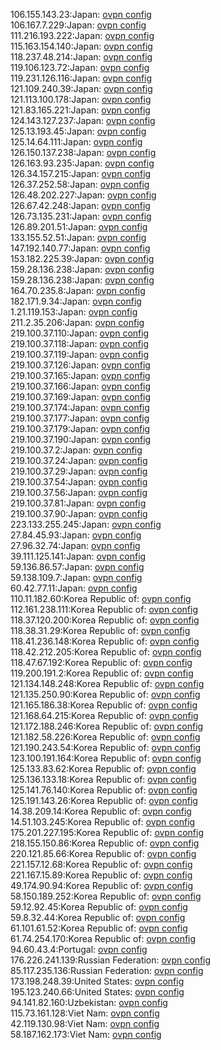 106.155.143.23:Japan: [ovpn config](vpn/106_155_143_23.ovpn)  
106.167.7.229:Japan: [ovpn config](vpn/106_167_7_229.ovpn)  
111.216.193.222:Japan: [ovpn config](vpn/111_216_193_222.ovpn)  
115.163.154.140:Japan: [ovpn config](vpn/115_163_154_140.ovpn)  
118.237.48.214:Japan: [ovpn config](vpn/118_237_48_214.ovpn)  
119.106.123.72:Japan: [ovpn config](vpn/119_106_123_72.ovpn)  
119.231.126.116:Japan: [ovpn config](vpn/119_231_126_116.ovpn)  
121.109.240.39:Japan: [ovpn config](vpn/121_109_240_39.ovpn)  
121.113.100.178:Japan: [ovpn config](vpn/121_113_100_178.ovpn)  
121.83.165.221:Japan: [ovpn config](vpn/121_83_165_221.ovpn)  
124.143.127.237:Japan: [ovpn config](vpn/124_143_127_237.ovpn)  
125.13.193.45:Japan: [ovpn config](vpn/125_13_193_45.ovpn)  
125.14.64.111:Japan: [ovpn config](vpn/125_14_64_111.ovpn)  
126.150.137.238:Japan: [ovpn config](vpn/126_150_137_238.ovpn)  
126.163.93.235:Japan: [ovpn config](vpn/126_163_93_235.ovpn)  
126.34.157.215:Japan: [ovpn config](vpn/126_34_157_215.ovpn)  
126.37.252.58:Japan: [ovpn config](vpn/126_37_252_58.ovpn)  
126.48.202.227:Japan: [ovpn config](vpn/126_48_202_227.ovpn)  
126.67.42.248:Japan: [ovpn config](vpn/126_67_42_248.ovpn)  
126.73.135.231:Japan: [ovpn config](vpn/126_73_135_231.ovpn)  
126.89.201.51:Japan: [ovpn config](vpn/126_89_201_51.ovpn)  
133.155.52.51:Japan: [ovpn config](vpn/133_155_52_51.ovpn)  
147.192.140.77:Japan: [ovpn config](vpn/147_192_140_77.ovpn)  
153.182.225.39:Japan: [ovpn config](vpn/153_182_225_39.ovpn)  
159.28.136.238:Japan: [ovpn config](vpn/159_28_136_238.ovpn)  
159.28.136.238:Japan: [ovpn config](vpn/159_28_136_238.ovpn)  
164.70.235.8:Japan: [ovpn config](vpn/164_70_235_8.ovpn)  
182.171.9.34:Japan: [ovpn config](vpn/182_171_9_34.ovpn)  
1.21.119.153:Japan: [ovpn config](vpn/1_21_119_153.ovpn)  
211.2.35.206:Japan: [ovpn config](vpn/211_2_35_206.ovpn)  
219.100.37.110:Japan: [ovpn config](vpn/219_100_37_110.ovpn)  
219.100.37.118:Japan: [ovpn config](vpn/219_100_37_118.ovpn)  
219.100.37.119:Japan: [ovpn config](vpn/219_100_37_119.ovpn)  
219.100.37.126:Japan: [ovpn config](vpn/219_100_37_126.ovpn)  
219.100.37.165:Japan: [ovpn config](vpn/219_100_37_165.ovpn)  
219.100.37.166:Japan: [ovpn config](vpn/219_100_37_166.ovpn)  
219.100.37.169:Japan: [ovpn config](vpn/219_100_37_169.ovpn)  
219.100.37.174:Japan: [ovpn config](vpn/219_100_37_174.ovpn)  
219.100.37.177:Japan: [ovpn config](vpn/219_100_37_177.ovpn)  
219.100.37.179:Japan: [ovpn config](vpn/219_100_37_179.ovpn)  
219.100.37.190:Japan: [ovpn config](vpn/219_100_37_190.ovpn)  
219.100.37.2:Japan: [ovpn config](vpn/219_100_37_2.ovpn)  
219.100.37.24:Japan: [ovpn config](vpn/219_100_37_24.ovpn)  
219.100.37.29:Japan: [ovpn config](vpn/219_100_37_29.ovpn)  
219.100.37.54:Japan: [ovpn config](vpn/219_100_37_54.ovpn)  
219.100.37.56:Japan: [ovpn config](vpn/219_100_37_56.ovpn)  
219.100.37.81:Japan: [ovpn config](vpn/219_100_37_81.ovpn)  
219.100.37.90:Japan: [ovpn config](vpn/219_100_37_90.ovpn)  
223.133.255.245:Japan: [ovpn config](vpn/223_133_255_245.ovpn)  
27.84.45.93:Japan: [ovpn config](vpn/27_84_45_93.ovpn)  
27.96.32.74:Japan: [ovpn config](vpn/27_96_32_74.ovpn)  
39.111.125.141:Japan: [ovpn config](vpn/39_111_125_141.ovpn)  
59.136.86.57:Japan: [ovpn config](vpn/59_136_86_57.ovpn)  
59.138.109.7:Japan: [ovpn config](vpn/59_138_109_7.ovpn)  
60.42.77.11:Japan: [ovpn config](vpn/60_42_77_11.ovpn)  
110.11.182.60:Korea Republic of: [ovpn config](vpn/110_11_182_60.ovpn)  
112.161.238.111:Korea Republic of: [ovpn config](vpn/112_161_238_111.ovpn)  
118.37.120.200:Korea Republic of: [ovpn config](vpn/118_37_120_200.ovpn)  
118.38.31.29:Korea Republic of: [ovpn config](vpn/118_38_31_29.ovpn)  
118.41.236.148:Korea Republic of: [ovpn config](vpn/118_41_236_148.ovpn)  
118.42.212.205:Korea Republic of: [ovpn config](vpn/118_42_212_205.ovpn)  
118.47.67.192:Korea Republic of: [ovpn config](vpn/118_47_67_192.ovpn)  
119.200.191.2:Korea Republic of: [ovpn config](vpn/119_200_191_2.ovpn)  
121.134.148.248:Korea Republic of: [ovpn config](vpn/121_134_148_248.ovpn)  
121.135.250.90:Korea Republic of: [ovpn config](vpn/121_135_250_90.ovpn)  
121.165.186.38:Korea Republic of: [ovpn config](vpn/121_165_186_38.ovpn)  
121.168.64.215:Korea Republic of: [ovpn config](vpn/121_168_64_215.ovpn)  
121.172.188.246:Korea Republic of: [ovpn config](vpn/121_172_188_246.ovpn)  
121.182.58.226:Korea Republic of: [ovpn config](vpn/121_182_58_226.ovpn)  
121.190.243.54:Korea Republic of: [ovpn config](vpn/121_190_243_54.ovpn)  
123.100.191.164:Korea Republic of: [ovpn config](vpn/123_100_191_164.ovpn)  
125.133.83.62:Korea Republic of: [ovpn config](vpn/125_133_83_62.ovpn)  
125.136.133.18:Korea Republic of: [ovpn config](vpn/125_136_133_18.ovpn)  
125.141.76.140:Korea Republic of: [ovpn config](vpn/125_141_76_140.ovpn)  
125.191.143.26:Korea Republic of: [ovpn config](vpn/125_191_143_26.ovpn)  
14.38.209.14:Korea Republic of: [ovpn config](vpn/14_38_209_14.ovpn)  
14.51.103.245:Korea Republic of: [ovpn config](vpn/14_51_103_245.ovpn)  
175.201.227.195:Korea Republic of: [ovpn config](vpn/175_201_227_195.ovpn)  
218.155.150.86:Korea Republic of: [ovpn config](vpn/218_155_150_86.ovpn)  
220.121.85.66:Korea Republic of: [ovpn config](vpn/220_121_85_66.ovpn)  
221.157.12.68:Korea Republic of: [ovpn config](vpn/221_157_12_68.ovpn)  
221.167.15.89:Korea Republic of: [ovpn config](vpn/221_167_15_89.ovpn)  
49.174.90.94:Korea Republic of: [ovpn config](vpn/49_174_90_94.ovpn)  
58.150.189.252:Korea Republic of: [ovpn config](vpn/58_150_189_252.ovpn)  
59.12.92.45:Korea Republic of: [ovpn config](vpn/59_12_92_45.ovpn)  
59.8.32.44:Korea Republic of: [ovpn config](vpn/59_8_32_44.ovpn)  
61.101.61.52:Korea Republic of: [ovpn config](vpn/61_101_61_52.ovpn)  
61.74.254.170:Korea Republic of: [ovpn config](vpn/61_74_254_170.ovpn)  
94.60.43.4:Portugal: [ovpn config](vpn/94_60_43_4.ovpn)  
176.226.241.139:Russian Federation: [ovpn config](vpn/176_226_241_139.ovpn)  
85.117.235.136:Russian Federation: [ovpn config](vpn/85_117_235_136.ovpn)  
173.198.248.39:United States: [ovpn config](vpn/173_198_248_39.ovpn)  
195.123.240.66:United States: [ovpn config](vpn/195_123_240_66.ovpn)  
94.141.82.160:Uzbekistan: [ovpn config](vpn/94_141_82_160.ovpn)  
115.73.161.128:Viet Nam: [ovpn config](vpn/115_73_161_128.ovpn)  
42.119.130.98:Viet Nam: [ovpn config](vpn/42_119_130_98.ovpn)  
58.187.162.173:Viet Nam: [ovpn config](vpn/58_187_162_173.ovpn)  
